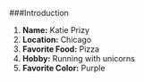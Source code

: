 ###Introduction

1. **Name:** Katie Prizy
2. **Location:** Chicago
3. **Favorite Food:** Pizza
4. **Hobby:** Running with unicorns
5. **Favorite Color:** Purple
